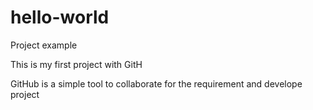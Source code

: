 # hello-world
Project example

This is my first project with GitH

GitHub is a simple tool to collaborate for the requirement and develope project
